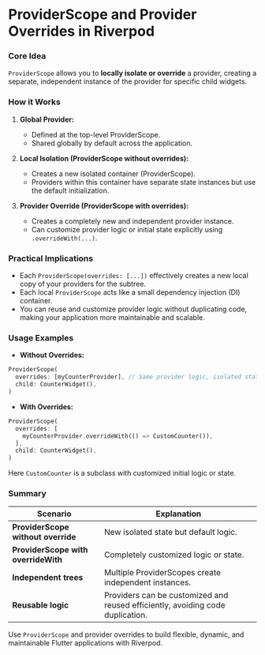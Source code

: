 # ProviderScope and Provider Overrides in Riverpod

### Core Idea

`ProviderScope` allows you to **locally isolate or override** a provider, creating a separate, independent instance of the provider for specific child widgets.

### How it Works

1. **Global Provider:**
   - Defined at the top-level ProviderScope.
   - Shared globally by default across the application.

2. **Local Isolation (ProviderScope without overrides):**
   - Creates a new isolated container (ProviderScope).
   - Providers within this container have separate state instances but use the default initialization.

3. **Provider Override (ProviderScope with overrides):**
   - Creates a completely new and independent provider instance.
   - Can customize provider logic or initial state explicitly using `.overrideWith(...)`.

### Practical Implications

- Each `ProviderScope(overrides: [...])` effectively creates a new local copy of your providers for the subtree.
- Each local `ProviderScope` acts like a small dependency injection (DI) container.
- You can reuse and customize provider logic without duplicating code, making your application more maintainable and scalable.

### Usage Examples

- **Without Overrides:**

```dart
ProviderScope(
  overrides: [myCounterProvider], // Same provider logic, isolated state.
  child: CounterWidget(),
)
```

- **With Overrides:**

```dart
ProviderScope(
  overrides: [
    myCounterProvider.overrideWith(() => CustomCounter()),
  ],
  child: CounterWidget(),
)
```

Here `CustomCounter` is a subclass with customized initial logic or state.

### Summary

| Scenario                                | Explanation                                                                 |
|-----------------------------------------|-----------------------------------------------------------------------------|
| **ProviderScope without override**      | New isolated state but default logic.                                       |
| **ProviderScope with overrideWith**     | Completely customized logic or state.                                       |
| **Independent trees**                   | Multiple ProviderScopes create independent instances.                       |
| **Reusable logic**                      | Providers can be customized and reused efficiently, avoiding code duplication.

Use `ProviderScope` and provider overrides to build flexible, dynamic, and maintainable Flutter applications with Riverpod.

